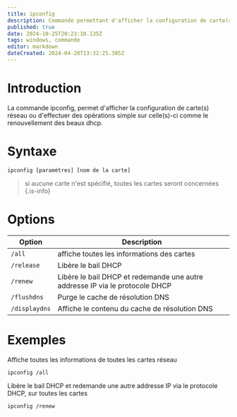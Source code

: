 ```yaml
---
title: ipconfig
description: Commande permettant d'afficher la configuration de carte(s) réseau
published: true
date: 2024-10-25T20:23:10.135Z
tags: windows, commande
editor: markdown
dateCreated: 2024-04-28T13:32:25.385Z
---
```


# Introduction

La commande ipconfig, permet d'afficher la configuration de carte(s) réseau ou d'effectuer des opérations simple sur celle(s)-ci comme le renouvellement des beaux dhcp.

# Syntaxe

`ipconfig [paramètres] [nom de la carte]`

> si aucune carte n'est spécifié, toutes les cartes seront concernées
> {.is-info}

# Options

| Option        | Description                                                                  |
| ------------- | ---------------------------------------------------------------------------- |
| `/all`        | affiche toutes les informations des cartes                                   |
| `/release`    | Libère le bail DHCP                                                          |
| `/renew`      | Libère le bail DHCP et redemande une autre addresse IP via le protocole DHCP |
| `/flushdns`   | Purge le cache de résolution DNS                                             |
| `/displaydns` | Affiche le contenu du cache de résolution DNS                                |

# Exemples

Affiche toutes les informations de toutes les cartes réseau

`ipconfig /all`

Libère le bail DHCP et redemande une autre addresse IP via le protocole DHCP, sur toutes les cartes

`ipconfig /renew`
